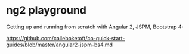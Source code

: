 # ng2 playground

Getting up and running from scratch with Angular 2, JSPM, Bootstrap 4:

https://github.com/calleboketoft/co-quick-start-guides/blob/master/angular2-jspm-bs4.md

